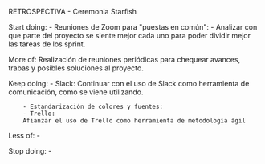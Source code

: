 RETROSPECTIVA - Ceremonia Starfish

Start doing:
        - Reuniones de Zoom para "puestas en común":
        - Analizar con que parte del proyecto se siente mejor cada uno para poder dividir mejor las tareas de los sprint.

More of:
        Realización de reuniones periódicas para chequear avances, trabas y posibles soluciones al proyecto.

Keep doing:
        - Slack:
        Continuar con el uso de Slack como herramienta de comunicación, como se viene utilizando.
        
        - Estandarización de colores y fuentes: 
        - Trello:
        Afianzar el uso de Trello como herramienta de metodología ágil

Less of: -
        

Stop doing: -